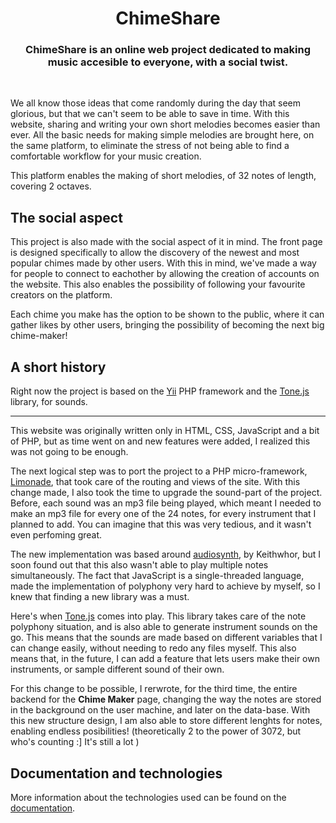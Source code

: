 <p align="center">
    <!--<img src="https://photos.app.goo.gl/usoDHrByVaEMfTXG8" height="100px"> -->
    <h1 align="center">ChimeShare</h1>
</p>

<h3 align="center">ChimeShare is an online web project dedicated to making music accesible to everyone, with a social twist. </h3>
<br>

We all know those ideas that come randomly during the day that seem glorious, but that we can't seem to be able to save in time. With this website, sharing and writing your own short melodies becomes easier than ever.
All the basic needs for making simple melodies are brought here, on the same platform, to eliminate the stress of not being able to find a comfortable workflow for your music creation.

This platform enables the making of short melodies, of 32 notes of length, covering 2 octaves.

<h2>The social aspect</h2>

This project is also made with the social aspect of it in mind. The front page is designed specifically to allow the discovery of the newest and most popular chimes made by other users. With this in mind, we've made a way for people to 
connect to eachother by allowing the creation of accounts on the website. This also enables the possibility of following your favourite creators on the platform.

Each chime you make has the option to be shown to the public, where it can gather likes by other users, bringing the possibility of becoming the next big chime-maker!

<h2>A short history</h2>

Right now the project is based on the [Yii](https://www.yiiframework.com/) PHP framework and the [Tone.js](https://tonejs.github.io/) library, for sounds.

----------------

This website was originally written only in HTML, CSS, JavaScript and a bit of PHP, but as time went on and new features were added, I realized this was not going to be enough.

The next logical step was to port the project to a PHP micro-framework, [Limonade](http://limonade-php.github.io/), that took care of the routing and views of the site. With this change made, I also took the
time to upgrade the sound-part of the project. Before, each sound was an mp3 file being played, which meant I needed to make an mp3 file for every one of the 24 notes, for every instrument that I planned to add.
You can imagine that this was very tedious, and it wasn't even perfoming great. 

The new implementation was based around [audiosynth](https://github.com/keithwhor/audiosynth), by Keithwhor, but I soon found out
that this also wasn't able to play multiple notes simultaneously. The fact that JavaScript is a single-threaded language, made the implementation of polyphony very hard to achieve by myself, so I knew that finding a new library was a must.

Here's when [Tone.js](https://tonejs.github.io/) comes into play. This library takes care of the note polyphony situation, and is also able to generate instrument sounds on the go. This means that the sounds are made based on
different variables that I can change easily, without needing to redo any files myself. This also means that, in the future, I can add a feature that lets users make their own instruments, or sample different sound of their own.

For this change to be possible, I rerwrote, for the third time, the entire backend for the <b>Chime Maker</b> page, changing the way the notes are stored in the background on the user machine, and later on the data-base.
With this new structure design, I am also able to store different lenghts for notes, enabling endless posibilities! (theoretically 2 to the power of 3072, but who's counting :] It's still a lot )

<h2>Documentation and technologies</h2>

More information about the technologies used can be found on the [documentation](documentation.md).

